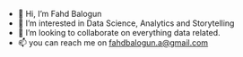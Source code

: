 - 👋 Hi, I’m Fahd Balogun
- 👀 I’m interested in Data Science, Analytics and Storytelling
- 💞️ I’m looking to collaborate on everything data related.
- 📫 you can reach me on fahdbalogun.a@gmail.com

<!---
fahdfortitude/fahdfortitude is a ✨ special ✨ repository because its `README.md` (this file) appears on your GitHub profile.
You can click the Preview link to take a look at your changes.
--->
